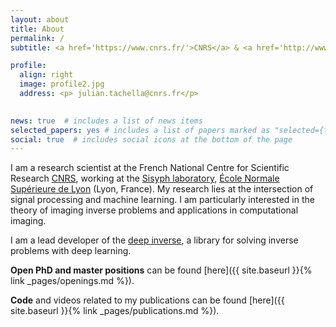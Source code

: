 ```yaml
---
layout: about
title: About
permalink: /
subtitle: <a href='https://www.cnrs.fr/'>CNRS</a> & <a href='http://www.ens-lyon.fr/'>ENS de Lyon</a>

profile:
  align: right
  image: profile2.jpg
  address: <p> julian.tachella@cnrs.fr</p>
  

news: true  # includes a list of news items
selected_papers: yes # includes a list of papers marked as "selected={true}"
social: true  # includes social icons at the bottom of the page
---
```


I am a research scientist at the French National Centre for Scientific Research [CNRS](https://www.cnrs.fr/), working at the [Sisyph laboratory](http://www.ens-lyon.fr/PHYSIQUE/teams/signaux-systemes-physique), [École Normale Supérieure de Lyon](http://www.ens-lyon.fr/) (Lyon, France). My research lies at the intersection of signal processing and machine learning. I am particularly interested in the theory of imaging inverse problems and applications in computational imaging.


I am a lead developer of the [deep inverse](https://deepinv.github.io/deepinv/), a library for solving inverse problems with deep learning.

__Open PhD and master positions__ can be found [here]({{ site.baseurl }}{% link _pages/openings.md %}).

__Code__ and videos related to my publications can be found [here]({{ site.baseurl }}{% link _pages/publications.md %}).
